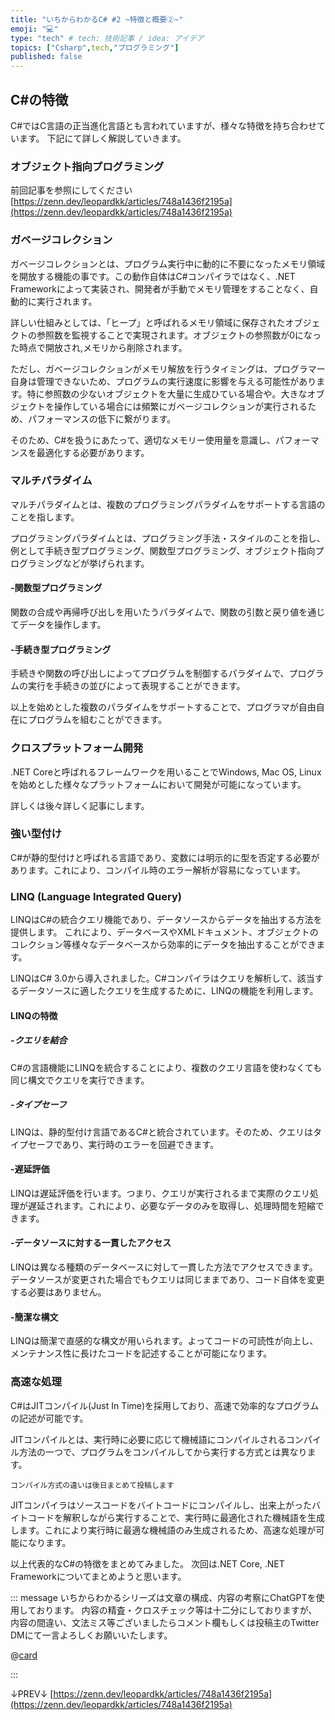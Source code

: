 ```yaml
---
title: "いちからわかるC# #2 ~特徴と概要②~"
emoji: "💻"
type: "tech" # tech: 技術記事 / idea: アイデア
topics: ["Csharp",tech,"プログラミング"]
published: false
---
```


## C#の特徴

C#ではC言語の正当進化言語とも言われていますが、様々な特徴を持ち合わせています。
下記にて詳しく解説していきます。

### オブジェクト指向プログラミング

前回記事を参照にしてください
[https://zenn.dev/leopardkk/articles/748a1436f2195a](https://zenn.dev/leopardkk/articles/748a1436f2195a)

### ガベージコレクション

ガベージコレクションとは、プログラム実行中に動的に不要になったメモリ領域を開放する機能の事です。この動作自体はC#コンパイラではなく、.NET Frameworkによって実装され、開発者が手動でメモリ管理をすることなく、自動的に実行されます。

詳しい仕組みとしては、「ヒープ」と呼ばれるメモリ領域に保存されたオブジェクトの参照数を監視することで実現されます。オブジェクトの参照数が0になった時点で開放され,メモリから削除されます。

ただし、ガベージコレクションがメモリ解放を行うタイミングは、プログラマー自身は管理できないため、プログラムの実行速度に影響を与える可能性があります。特に参照数の少ないオブジェクトを大量に生成ひている場合や。大きなオブジェクトを操作している場合には頻繁にガベージコレクションが実行されるため、パフォーマンスの低下に繋がります。

そのため、C#を扱うにあたって、適切なメモリー使用量を意識し、パフォーマンスを最適化する必要があります。

### マルチパラダイム

マルチパラダイムとは、複数のプログラミングパラダイムをサポートする言語のことを指します。

プログラミングパラダイムとは、プログラミング手法・スタイルのことを指し、例として手続き型プログラミング、関数型プログラミング、オブジェクト指向プログラミングなどが挙げられます。

#### -関数型プログラミング

関数の合成や再帰呼び出しを用いたうパラダイムで、関数の引数と戻り値を通じてデータを操作します。

#### -手続き型プログラミング

手続きや関数の呼び出しによってプログラムを制御するパラダイムで、プログラムの実行を手続きの並びによって表現することができます。

以上を始めとした複数のパラダイムをサポートすることで、プログラマが自由自在にプログラムを組むことができます。

### クロスプラットフォーム開発

.NET Coreと呼ばれるフレームワークを用いることでWindows, Mac OS, Linuxを始めとした様々なプラットフォームにおいて開発が可能になっています。

詳しくは後々詳しく記事にします。

### 強い型付け

C#が静的型付けと呼ばれる言語であり、変数には明示的に型を否定する必要があります。これにより、コンパイル時のエラー解析が容易になっています。

### LINQ (Language Integrated Query)

LINQはC#の統合クエリ機能であり、データソースからデータを抽出する方法を提供します。
これにより、データベースやXMLドキュメント、オブジェクトのコレクション等様々なデータベースから効率的にデータを抽出することができます。

LINQはC# 3.0から導入されました。C#コンパイラはクエリを解析して、該当するデータソースに適したクエリを生成するために、LINQの機能を利用します。

#### LINQの特徴

##### -クエリを結合

C#の言語機能にLINQを統合することにより、複数のクエリ言語を使わなくても同じ構文でクエリを実行できます。

##### -タイプセーフ

LINQは、静的型付け言語であるC#と統合されています。そのため、クエリはタイプセーフであり、実行時のエラーを回避できます。

#### -遅延評価

LINQは遅延評価を行います。つまり、クエリが実行されるまで実際のクエリ処理が遅延されます。これにより、必要なデータのみを取得し、処理時間を短縮できます。

#### -データソースに対する一貫したアクセス

LINQは異なる種類のデータベースに対して一貫した方法でアクセスできます。データソースが変更された場合でもクエリは同じままであり、コード自体を変更する必要はありません。

#### -簡潔な構文

LINQは簡潔で直感的な構文が用いられます。よってコードの可読性が向上し、メンテナンス性に長けたコードを記述することが可能になります。

### 高速な処理

C#はJITコンパイル(Just In Time)を採用しており、高速で効率的なプログラムの記述が可能です。

JITコンパイルとは、実行時に必要に応じて機械語にコンパイルされるコンパイル方法の一つで、プログラムをコンパイルしてから実行する方式とは異なります。

`コンパイル方式の違いは後日まとめて投稿します`

JITコンパイラはソースコードをバイトコードにコンパイルし、出来上がったバイトコードを解釈しながら実行することで、実行時に最適化された機械語を生成します。これにより実行時に最適な機械語のみ生成されるため、高速な処理が可能になります。

以上代表的なC#の特徴をまとめてみました。
次回は.NET Core, .NET Frameworkについてまとめようと思います。

::: message
いちからわかるシリーズは文章の構成、内容の考察にChatGPTを使用しております。
内容の精査・クロスチェック等は十二分にしておりますが、内容の間違い、文法ミス等ございましたらコメント欄もしくは投稿主のTwitter DMにて一言よろしくお願いいたします。

@[card](https://www.twitter.com/@Ao_Skyblue__)

:::

↓PREV↓
[https://zenn.dev/leopardkk/articles/748a1436f2195a](https://zenn.dev/leopardkk/articles/748a1436f2195a)
